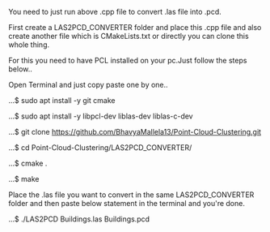 You need to just run above .cpp file to convert .las file into .pcd.

First create a LAS2PCD_CONVERTER folder and place this .cpp file and also create another file which is CMakeLists.txt or directly you can clone this whole thing.

For this you need to have PCL installed on your pc.Just follow the steps below..

Open Terminal and just copy paste one by one..

...$ sudo apt install -y git cmake

...$ sudo apt install -y libpcl-dev liblas-dev liblas-c-dev

...$ git clone https://github.com/BhavyaMallela13/Point-Cloud-Clustering.git

...$ cd Point-Cloud-Clustering/LAS2PCD_CONVERTER/

...$ cmake .

...$ make

Place the .las file you want to convert in the same LAS2PCD_CONVERTER folder and then paste below statement in the terminal and you're done.

...$ ./LAS2PCD Buildings.las Buildings.pcd




